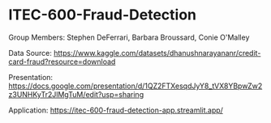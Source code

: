 # ITEC-600-Fraud-Detection

Group Members: Stephen DeFerrari, Barbara Broussard, Conie O'Malley

Data Source: https://www.kaggle.com/datasets/dhanushnarayananr/credit-card-fraud?resource=download

Presentation: https://docs.google.com/presentation/d/1QZ2FTXesqdJyY8_tVX8YBpwZw2z3UNHKyTr2JlMgTuM/edit?usp=sharing

Application: https://itec-600-fraud-detection-app.streamlit.app/


